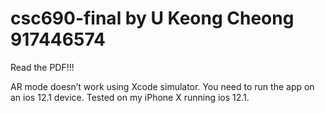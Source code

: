 # csc690-final by U Keong Cheong 917446574

Read the PDF!!!

AR mode doesn’t work using Xcode simulator. You need to run the app on an ios 12.1 device. Tested on my iPhone X running ios 12.1.


